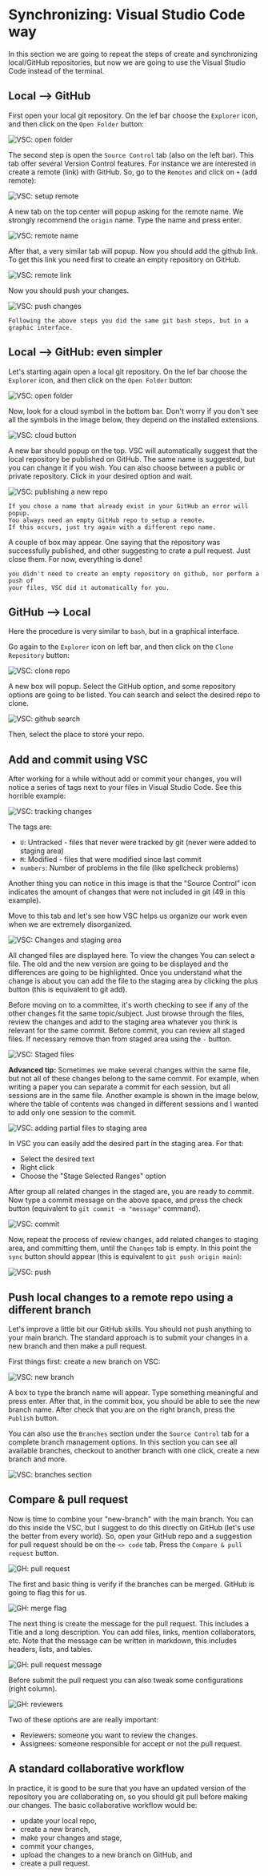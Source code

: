 # Synchronizing: Visual Studio Code way

In this section we are going to repeat the steps of create and synchronizing
local/GitHub repositories, but now we are going to use the Visual Studio Code
instead of the terminal.

## Local --> GitHub

First open your local git repository. On the lef bar choose the `Explorer` icon,
and then click on the `Open Folder` button:

![VSC: open folder](../assets/img/part2/vsc1.png)

The second step is open the `Source Control` tab (also on the left bar).
This tab offer several Version Control features. For instance we are interested
in create a remote (link) with GitHub. So, go to the `Remotes` and click on `+`
(add remote):

![VSC: setup remote](../assets/img/part2/vsc2.png)

A new tab on the top center will popup asking for the remote name. We strongly
recommend the `origin` name. Type the name and press enter.

![VSC: remote name](../assets/img/part2/vsc3.png)

After that, a very similar tab will popup. Now you should add the github link.
To get this link you need first to create an empty repository on GitHub.

![VSC: remote link](../assets/img/part2/vsc4.png)

Now you should push your changes.

![VSC: push changes](../assets/img/part2/vsc5.png)

```{note}
Following the above steps you did the same git bash steps, but in a 
graphic interface.
```

## Local --> GitHub: even simpler

Let's starting again open a local git repository.
On the lef bar choose the `Explorer` icon,
and then click on the `Open Folder` button:

![VSC: open folder](../assets/img/part2/vsc1.png)

Now, look for a cloud symbol in the bottom bar.
Don't worry if you don't see all the symbols in the image below,
they depend on the installed extensions.

![VSC: cloud button](../assets/img/part2/vsc6.png)

A new bar should popup on the top.
VSC will automatically suggest that the local repository be published on GitHub.
The same name is suggested, but you can change it if you wish. You can also
choose between a public or private repository. Click in your desired option and
wait.

![VSC: publishing a new repo](../assets/img/part2/vsc7.png)

```{warning}
If you chose a name that already exist in your GitHub an error will popup.
You always need an empty GitHub repo to setup a remote.
If this occurs, just try again with a different repo name.
```

A couple of box may appear. One saying that the repository was
successfully published, and other suggesting to crate a pull request.
Just close them. For now, everything is done!

```{note}
you didn't need to create an empty repository on github, nor perform a push of
your files, VSC did it automatically for you.
```

## GitHub --> Local

Here the procedure is very similar to `bash`, but in a graphical interface.

Go again to the `Explorer` icon on left bar,
and then click on the `Clone Repository` button:

![VSC: clone repo](../assets/img/part2/vsc8.png)

A new box will popup. Select the GitHub option, and some repository options are
going to be listed. You can search and select the desired repo to clone.

![VSC: github search](../assets/img/part2/vsc9.png)

Then, select the place to store your repo.

## Add and commit using VSC

After working for a while without add or commit your changes, you will notice a
series of tags next to your files in Visual Studio Code.
See this horrible example:

![VSC: tracking changes](../assets/img/part2/vsc10.png)

The tags are:

- `U`: Untracked - files that never were tracked by git (never were added to staging area)
- `M`: Modified - files that were modified since last commit
- `numbers`: Number of problems in the file (like spellcheck problems)

Another thing you can notice in this image is that the "Source Control" icon
indicates the amount of changes that were not included in git
(49 in this example).

Move to this tab and let's see how VSC helps us organize our work even when we
are extremely disorganized.

![VSC: Changes and staging area](../assets/img/part2/vsc11.png)

All changed files are displayed here. To view the changes You can select a file.
The old and the new version are going to be displayed and the differences are
going to be highlighted. Once you understand what the change is about you can
add the file to the staging area by clicking the plus button (this is equivalent
to git add).

Before moving on to a committee, it's worth checking to see if any of the other
changes fit the same topic/subject. Just browse through the files, review the
changes and add to the staging area whatever you think is relevant for the same
commit. Before commit, you can review all staged files. If necessary remove than
from staged area using the `-` button.

![VSC: Staged files](../assets/img/part2/vsc12.png)

**Advanced tip:** Sometimes we make several changes within the same file,
but not all of these changes belong to the same commit. For example,
when writing a paper you can separate a commit for each session, but all
sessions are in the same file. Another example is shown in the image below,
where the table of contents was changed in different sessions and I wanted to
add only one session to the commit.

![VSC: adding partial files to staging area](../assets/img/part2/vsc16.png)

In VSC you can easily add the desired part in the staging area. For that:

- Select the desired text
- Right click
- Choose the "Stage Selected Ranges" option

After group all related changes in the staged are, you are ready to commit.
Now type a commit message on the above space, and press the check button
(equivalent to `git commit -m "message"` command).

![VSC: commit](../assets/img/part2/vsc13.png)

Now, repeat the process of review changes, add related changes to staging area,
and committing them, until the `Changes` tab is empty. In this point the `sync`
button should appear (this is equivalent to `git push origin main`):

![VSC: push](../assets/img/part2/vsc14.png)

## Push local changes to a remote repo using a different branch

Let's improve a little bit our GitHub skills. You should not push anything to
your main branch. The standard approach is to submit your changes in a new branch
and then make a pull request.

First things first: create a new branch on VSC:

![VSC: new branch](../assets/img/part2/vsc15.png)

A box to type the branch name will appear. Type something meaningful and press
enter. After that, in the commit box, you should be able to see the new branch
name. After check that you are on the right branch, press the `Publish` button.

You can also use the `Branches` section under the `Source Control` tab for a
complete branch management options. In this
section you can see all available branches, checkout to another branch with one
click, create a new branch and more.

![VSC: branches section](../assets/img/part2/vsc17.png)

## Compare & pull request

Now is time to combine your "new-branch" with the main branch. You can do this
inside the VSC, but I suggest to do this directly on GitHub (let's use the
better from every world). So, open your GitHub repo and a suggestion for pull
request should be on the `<> code` tab. Press the `Compare & pull request`
button.

![GH: pull request](../assets/img/part2/gh1.png)

The first and basic thing is verify if the branches can be merged. GitHub
is going to flag this for us.

![GH: merge flag](../assets/img/part2/gh2.png)

The next thing is create the message for the pull request. This includes a
Title and a long description. You can add files, links, mention collaborators,
etc. Note that the message can be written in markdown, this includes headers,
lists, and tables.

![GH: pull request message](../assets/img/part2/gh3.png)

Before submit the pull request you can also tweak some configurations (right
column).

![GH: reviewers](../assets/img/part2/gh4.png)

Two of these options are are really important:

- Reviewers: someone you want to review the changes.
- Assignees: someone responsible for accept or not the pull request.

## A standard collaborative workflow

In practice, it is good to be sure that you have an updated version of the
repository you are collaborating on, so you should git pull before making our
changes. The basic collaborative workflow would be:

- update your local repo,
- create a new branch,
- make your changes and stage,
- commit your changes,
- upload the changes to a new branch on GitHub, and
- create a pull request.
